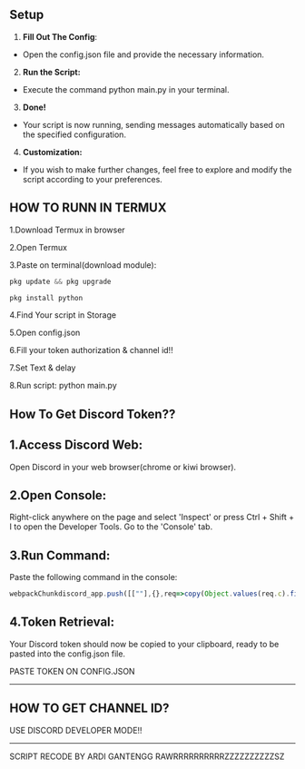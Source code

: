 ## Setup
1. **Fill Out The Config**:
- Open the config.json file and provide the necessary information.
2. **Run the Script:**
- Execute the command python main.py in your terminal.
3. **Done!**
- Your script is now running, sending messages automatically based on the specified configuration.
4. **Customization:**
- If you wish to make further changes, feel free to explore and modify the script according to your preferences.



HOW TO RUNN IN TERMUX
------------------------------------------
1.Download Termux in browser

2.Open Termux

3.Paste on terminal(download module):
```js
pkg update && pkg upgrade
```
```js
pkg install python
```
4.Find Your script in Storage

5.Open config.json

6.Fill your token authorization & channel id!!

7.Set Text & delay 

8.Run script:
python main.py

How To Get Discord Token??
------------------------------------------
1.Access Discord Web:
------------------------------------------
Open Discord in your web browser(chrome or kiwi browser).

2.Open Console:
------------------------------------------
Right-click anywhere on the page and select 'Inspect' or press Ctrl + Shift + I to open the Developer Tools. Go to the 'Console' tab.

3.Run Command:
------------------------------------------
Paste the following command in the console: 
```js
webpackChunkdiscord_app.push([[""],{},req=>copy(Object.values(req.c).find(x => x?.exports?.default?.getToken).exports.default.getToken())])
```
4.Token Retrieval:
------------------------------------------
Your Discord token should now be copied to your clipboard, ready to be pasted into the config.json file.

PASTE TOKEN ON CONFIG.JSON

-----------------------------------------------------------------------------------

HOW TO GET CHANNEL ID?
------------------------------------------
USE DISCORD DEVELOPER MODE!!


-----------------------------------------------------------------------------------

SCRIPT RECODE BY ARDI GANTENGG RAWRRRRRRRRRRZZZZZZZZZZSZ
